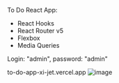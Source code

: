 To Do React App: 
- React Hooks
- React Router v5
- Flexbox
- Media Queries

Login: "admin",
password: "admin"

to-do-app-xi-jet.vercel.app
![image](https://user-images.githubusercontent.com/77553973/167018325-024e14e7-e86f-4764-aba3-d85a9506676d.png)
